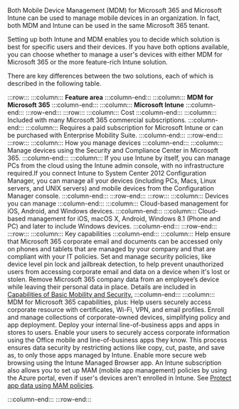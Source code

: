 Both Mobile Device Management (MDM) for Microsoft 365 and Microsoft Intune can be used to manage mobile devices in an organization. In fact, both MDM and Intune can be used in the same Microsoft 365 tenant.

Setting up both Intune and MDM enables you to decide which solution is best for specific users and their devices. If you have both options available, you can choose whether to manage a user's devices with either MDM for Microsoft 365 or the more feature-rich Intune solution.

There are key differences between the two solutions, each of which is described in the following table.

:::row:::
  :::column:::
    **Feature area**
  :::column-end:::
  :::column:::
    **MDM for Microsoft 365**
  :::column-end:::
  :::column:::
    **Microsoft Intune**
  :::column-end:::
:::row-end:::
:::row:::
  :::column:::
    Cost
  :::column-end:::
  :::column:::
    Included with many Microsoft 365 commercial subscriptions.
  :::column-end:::
  :::column:::
    Requires a paid subscription for Microsoft Intune or can be purchased with Enterprise Mobility Suite.
  :::column-end:::
:::row-end:::
:::row:::
  :::column:::
    How you manage devices
  :::column-end:::
  :::column:::
    Manage devices using the Security and Compliance Center in Microsoft 365.
  :::column-end:::
  :::column:::
    If you use Intune by itself, you can manage PCs from the cloud using the Intune admin console, with no infrastructure required.If you connect Intune to System Center 2012 Configuration Manager, you can manage all your devices (including PCs, Macs, Linux servers, and UNIX servers) and mobile devices from the Configuration Manager console.
  :::column-end:::
:::row-end:::
:::row:::
  :::column:::
    Devices you can manage
  :::column-end:::
  :::column:::
    Cloud-based management for iOS, Android, and Windows devices.
  :::column-end:::
  :::column:::
    Cloud-based management for iOS, macOS X, Android, Windows 8.1 (Phone and PC) and later to include Windows devices.
  :::column-end:::
:::row-end:::
:::row:::
  :::column:::
    Key capabilities
  :::column-end:::
  :::column:::
    Help ensure that Microsoft 365 corporate email and documents can be accessed only on phones and tablets that are managed by your company and that are compliant with your IT policies.
Set and manage security policies, like device level pin lock and jailbreak detection, to help prevent unauthorized users from accessing corporate email and data on a device when it's lost or stolen.
Remove Microsoft 365 company data from an employee’s device while leaving their personal data in place.
Details are included in [Capabilities of Basic Mobility and Security.](/microsoft-365/admin/basic-mobility-security/capabilities?azure-portal=true)
  :::column-end:::
  :::column:::
    MDM for Microsoft 365 capabilities, plus:
Help users securely access corporate resource with certificates, Wi-Fi, VPN, and email profiles.
Enroll and manage collections of corporate-owned devices, simplifying policy and app deployment.
Deploy your internal line-of-business apps and apps in stores to users.
Enable your users to securely access corporate information using the Office mobile and line-of-business apps they know. This process ensures data security by restricting actions like copy, cut, paste, and save as, to only those apps managed by Intune.
Enable more secure web browsing using the Intune Managed Browser app.
An Intune subscription also allows you to set up MAM (mobile app management) policies by using the Azure portal, even if user's devices aren't enrolled in Intune. See [Protect app data using MAM policies](/mem/intune/apps/app-protection-policy?azure-portal=true).

  :::column-end:::
:::row-end:::
